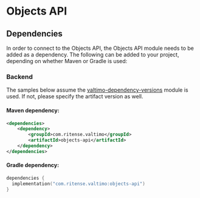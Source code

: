 # Objects API

## Dependencies

In order to connect to the Objects API, the Objects API module needs to be added as a dependency. The following can be added to your project, depending on whether Maven or Gradle is used:

### Backend

The samples below assume the [valtimo-dependency-versions](../core/valtimo-dependency-versions.md) module is used. If not, please specify the artifact version as well.

#### Maven dependency:

```xml
<dependencies>
    <dependency>
        <groupId>com.ritense.valtimo</groupId>
        <artifactId>objects-api</artifactId>
    </dependency>
</dependencies>
```

#### Gradle dependency:

```kotlin
dependencies {
  implementation("com.ritense.valtimo:objects-api")
}
```
